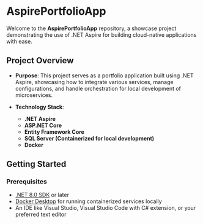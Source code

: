 # AspirePortfolioApp

Welcome to the **AspirePortfolioApp** repository, a showcase project demonstrating the use of .NET Aspire for building cloud-native applications with ease.

## Project Overview

- **Purpose**: This project serves as a portfolio application built using .NET Aspire, showcasing how to integrate various services, manage configurations, and handle orchestration for local development of microservices.

- **Technology Stack**:
  - **.NET Aspire**
  - **ASP.NET Core**
  - **Entity Framework Core**
  - **SQL Server (Containerized for local development)**
  - **Docker**

## Getting Started

### Prerequisites

- [.NET 8.0 SDK](https://dotnet.microsoft.com/download/dotnet/8.0) or later
- [Docker Desktop](https://www.docker.com/products/docker-desktop) for running containerized services locally
- An IDE like Visual Studio, Visual Studio Code with C# extension, or your preferred text editor

